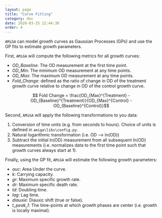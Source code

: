 ```yaml
---
layout: page
title: "Curve Fitting"
category: doc
date: 2020-03-25 22:44:30
order: 4
---
```


`AMiGA` can model growth curves as Gaussian Processes (GPs) and use the GP fits to estimate growth parameters.

First, `AMiGA` will compute the following metrics for all growth curves:

- *OD_Baseline*: The OD measurement at the first time point.
- *OD_Min*: The minimum OD measurement at any time points.
- *OD_Max*: The maximum OD measurement at any time points.
- *Fold_Change*: defined as the ratio of change in OD of the treatment growth curve relative to change in OD of the control growth curve.

$$ Fold Change  = \frac{OD_{Max}^{Treatment} - OD_{Baseline}^{Treatment}}{OD_{Max}^{Control} - OD_{Baseline}^{Control}}$$

 Second, `AMiGA` will apply the following transformations to you data:

1. Conversion of time units (e.g. from seconds to hours). Choice of units is defined in `amiga\libs\config.py`.
2. Natural logarithmic transformation (i.e. OD --> ln(OD))
3. Subtract the initial ln(OD) measurement from all subsequent ln(OD) measurements (i.e. normalizes data to the first time point such that growth curves always start at 1).


Finally, using the GP fit, `AMiGA` will estimate the following growth parameters:

- *auc*: Area Under the curve.
- *k*: Carrying capacity.
- *gr*: Maximum specific growth rate.
- *dr*: Maximum specific death rate.
- *td*: Doubling time.
- *lag*: Lag time.
- *diauxie*: Diauxic shift (true or false).
- *t_peak_1*: The time-points at which growth phases are center (i.e. growth is locally maximal).
